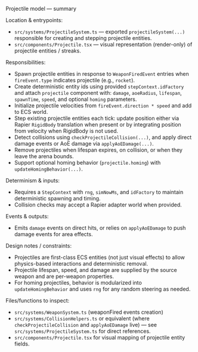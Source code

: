 Projectile model — summary

Location & entrypoints:
- `src/systems/ProjectileSystem.ts` — exported `projectileSystem(...)` responsible for creating and stepping projectile entities.
- `src/components/Projectile.tsx` — visual representation (render-only) of projectile entities / streaks.

Responsibilities:
- Spawn projectile entities in response to `WeaponFiredEvent` entries when `fireEvent.type` indicates projectile (e.g., `rocket`).
- Create deterministic entity ids using provided `stepContext.idFactory` and attach `projectile` component with: `damage`, `aoeRadius`, `lifespan`, `spawnTime`, `speed`, and optional `homing` parameters.
- Initialize projectile velocities from `fireEvent.direction * speed` and add to ECS world.
- Step existing projectile entities each tick: update position either via Rapier `RigidBody` translation when present or by integrating position from velocity when RigidBody is not used.
- Detect collisions using `checkProjectileCollision(...)`, and apply direct damage events or AoE damage via `applyAoEDamage(...)`.
- Remove projectiles when lifespan expires, on collision, or when they leave the arena bounds.
- Support optional homing behavior (`projectile.homing`) with `updateHomingBehavior(...)`.

Determinism & inputs:
- Requires a `StepContext` with `rng`, `simNowMs`, and `idFactory` to maintain deterministic spawning and timing.
- Collision checks may accept a Rapier adapter world when provided.

Events & outputs:
- Emits `damage` events on direct hits, or relies on `applyAoEDamage` to push damage events for area effects.

Design notes / constraints:
- Projectiles are first-class ECS entities (not just visual effects) to allow physics-based interactions and deterministic removal.
- Projectile lifespan, speed, and damage are supplied by the source weapon and are per-weapon properties.
- For homing projectiles, behavior is modularized into `updateHomingBehavior` and uses `rng` for any random steering as needed.

Files/functions to inspect:
- `src/systems/WeaponSystem.ts` (weaponFired events creation)
- `src/systems/CollisionHelpers.ts` or equivalent (where `checkProjectileCollision` and `applyAoEDamage` live) — see `src/systems/ProjectileSystem.ts` for direct references.
- `src/components/Projectile.tsx` for visual mapping of projectile entity fields.
